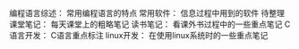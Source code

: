 编程语言综述：
    常用编程语言的特点
常用软件：
    信息过程中用到的软件
待整理课堂笔记：
    每天课堂上的粗略笔记
读书笔记：
    看课外书过程中的一些重点笔记
C语言开发：
    C语言重点标注
linux开发：
    在使用linux系统时的一些重点笔记